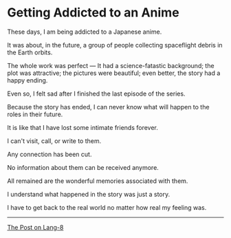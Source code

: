 # Getting Addicted to an Anime 

These days, I am being addicted to a Japanese anime.

It was about, in the future, a group of people collecting spaceflight debris in the Earth orbits.

The whole work was perfect — It had a science-fatastic background; the plot was attractive; the pictures were beautiful; even better, the story had a happy ending.

Even so, I felt sad after I finished the last episode of the series.

Because the story has ended, I can never know what will happen to the roles in their future.

It is like that I have lost some intimate friends forever.

I can't visit, call, or write to them. 

Any connection has been cut. 

No information about them can be received anymore. 

All remained are the wonderful memories associated with them.

I understand what happened in the story was just a story. 

I have to get back to the real world no matter how real my feeling was.

---

[The Post on Lang-8](http://lang-8.com/1358180/journals/273459207928013622228407772553621393104)
